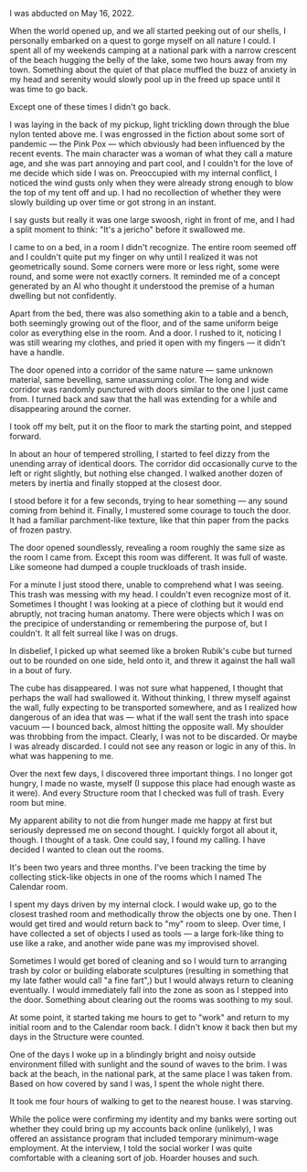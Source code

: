 I was abducted on May 16, 2022.

When the world opened up, and we all started peeking out of our shells, I personally embarked on a quest to gorge myself on all nature I could. I spent all of my weekends camping at a national park with a narrow crescent of the beach hugging the belly of the lake, some two hours away from my town. Something about the quiet of that place muffled the buzz of anxiety in my head and serenity would slowly pool up in the freed up space until it was time to go back.

Except one of these times I didn't go back.

I was laying in the back of my pickup, light trickling down through the blue nylon tented above me. I was engrossed in the fiction about some sort of pandemic — the Pink Pox — which obviously had been influenced by the recent events. The main character was a woman of what they call a mature age, and she was part annoying and part cool, and I couldn't for the love of me decide which side I was on. Preoccupied with my internal conflict, I noticed the wind gusts only when they were already strong enough to blow the top of my tent off and up. I had no recollection of whether they were slowly building up over time or got strong in an instant.

I say gusts but really it was one large swoosh, right in front of me, and I had a split moment to think: "It's a jericho" before it swallowed me.

I came to on a bed, in a room I didn't recognize. The entire room seemed off and I couldn't quite put my finger on why until I realized it was not geometrically sound. Some corners were more or less right, some were round, and some were not exactly corners. It reminded me of a concept generated by an AI who thought it understood the premise of a human dwelling but not confidently.

Apart from the bed, there was also something akin to a table and a bench, both seemingly growing out of the floor, and of the same uniform beige color as everything else in the room. And a door. I rushed to it, noticing I was still wearing my clothes, and pried it open with my fingers — it didn't have a handle.

The door opened into a corridor of the same nature — same unknown material, same bevelling, same unassuming color. The long and wide corridor was randomly punctured with doors similar to the one I just came from. I turned back and saw that the hall was extending for a while and disappearing around the corner.

I took off my belt, put it on the floor to mark the starting point, and stepped forward.

In about an hour of tempered strolling, I started to feel dizzy from the unending array of identical doors. The corridor did occasionally curve to the left or right slightly, but nothing else changed. I walked another dozen of meters by inertia and finally stopped at the closest door.

I stood before it for a few seconds, trying to hear something — any sound coming from behind it. Finally, I mustered some courage to touch the door. It had a familiar parchment-like texture, like that thin paper from the packs of frozen pastry.

The door opened soundlessly, revealing a room roughly the same size as the room I came from. Except this room was different. It was full of waste. Like someone had dumped a couple truckloads of trash inside.

For a minute I just stood there, unable to comprehend what I was seeing. This trash was messing with my head. I couldn't even recognize most of it. Sometimes I thought I was looking at a piece of clothing but it would end abruptly, not tracing human anatomy. There were objects which I was on the precipice of understanding or remembering the purpose of, but I couldn't. It all felt surreal like I was on drugs.

In disbelief, I picked up what seemed like a broken Rubik's cube but turned out to be rounded on one side, held onto it, and threw it against the hall wall in a bout of fury.

The cube has disappeared. I was not sure what happened, I thought that perhaps the wall had swallowed it. Without thinking, I threw myself against the wall, fully expecting to be transported somewhere, and as I realized how dangerous of an idea that was — what if the wall sent the trash into space vacuum — I bounced back, almost hitting the opposite wall. My shoulder was throbbing from the impact. Clearly, I was not to be discarded. Or maybe I was already discarded. I could not see any reason or logic in any of this. In what was happening to me.

Over the next few days, I discovered three important things. I no longer got hungry, I made no waste, myself (I suppose this place had enough waste as it were). And every Structure room that I checked was full of trash. Every room but mine.

My apparent ability to not die from hunger made me happy at first but seriously depressed me on second thought. I quickly forgot all about it, though. I thought of a task. One could say, I found my calling. I have decided I wanted to clean out the rooms.

It's been two years and three months. I've been tracking the time by collecting stick-like objects in one of the rooms which I named The Calendar room.

I spent my days driven by my internal clock. I would wake up, go to the closest trashed room and methodically throw the objects one by one. Then I would get tired and would return back to "my" room to sleep. Over time, I have collected a set of objects I used as tools — a large fork-like thing to use like a rake, and another wide pane was my improvised shovel.

Sometimes I would get bored of cleaning and so I would turn to arranging trash by color or building elaborate sculptures (resulting in something that my late father would call "a fine fart",) but I would always return to cleaning eventually. I would immediately fall into the zone as soon as I stepped into the door. Something about clearing out the rooms was soothing to my soul.

At some point, it started taking me hours to get to "work" and return to my initial room and to the Calendar room back. I didn't know it back then but my days in the Structure were counted.

One of the days I woke up in a blindingly bright and noisy outside environment filled with sunlight and the sound of waves to the brim. I was back at the beach, in the national park, at the same place I was taken from. Based on how covered by sand I was, I spent the whole night there.

It took me four hours of walking to get to the nearest house. I was starving.

While the police were confirming my identity and my banks were sorting out whether they could bring up my accounts back online (unlikely), I was offered an assistance program that included temporary minimum-wage employment. At the interview, I told the social worker I was quite comfortable with a cleaning sort of job. Hoarder houses and such.